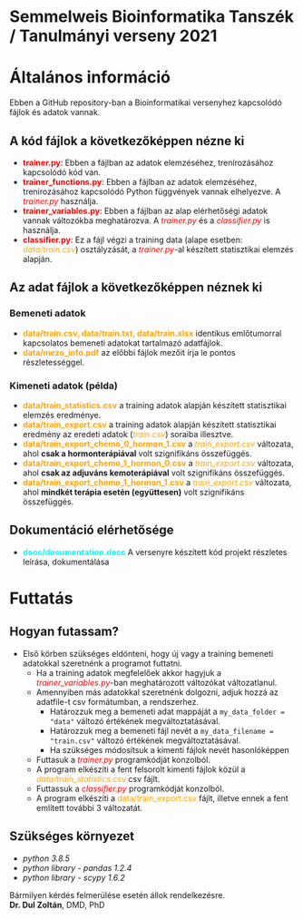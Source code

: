 # Semmelweis Bioinformatika Tanszék / Tanulmányi verseny 2021

# Általános információ

Ebben a GitHub repository-ban a Bioinformatikai versenyhez kapcsolódó fájlok és adatok vannak.

## A kód fájlok a következőképpen nézne ki

- **<span style="color:red">trainer.py</span>**: Ebben a fájlban az adatok elemzéséhez, trenírozásához kapcsolódó kód van.
- **<span style="color:red">trainer_functions.py</span>**: Ebben a fájlban az adatok elemzéséhez, trenirozásához kapcsolódó Python függvények vannak elhelyezve. A <span style="color:red">_trainer.py_</span> használja. 
- **<span style="color:red">trainer_variables.py</span>**: Ebben a fájlban az alap elérhetőségi adatok vannak változókba meghatározva. A <span style="color:red">_trainer.py_</span> és a <span style="color:red">_classifier.py_</span> is használja. 
- **<span style="color:red">classifier.py</span>**: Ez a fájl végzi a training data (alape esetben: <span style="color:orange">_data/train.csv_</span>) osztályzását, a <span style="color:red">_trainer.py_</span>-al készített statisztikai elemzés alapján.

## Az adat fájlok a következőképpen néznek ki

### Bemeneti adatok

- **<span style="color:orange">data/train.csv, data/train.txt, data/train.xlsx</span>** identikus emlőtumorral kapcsolatos bemeneti adatokat tartalmazó adatfájlok.
- **<span style="color:orange">data/mezo_info.pdf</span>** az előbbi fájlok mezőit írja le pontos részletességgel.

### Kimeneti adatok (példa)

- **<span style="color:orange">data/train_statistics.csv</span>** a training adatok alapján készített statisztikai elemzés eredménye.
- **<span style="color:orange">data/train_export.csv</span>** a training adatok alapján készített statisztikai eredmény az eredeti adatok (<span style="color:orange">_train.csv_</span>) soraiba illesztve.
- **<span style="color:orange">data/train_export_chemo_0_hormon_1.csv</span>** a <span style="color:orange">_train_export.csv_</span> változata, ahol **csak a hormonterápiával** volt szignifikáns összefüggés.
- **<span style="color:orange">data/train_export_chemo_1_hormon_0.csv</span>** a <span style="color:orange">_train_export.csv_</span> változata, ahol **csak az adjuváns kemoterápiával** volt szignifikáns összefüggés.
- **<span style="color:orange">data/train_export_chemo_1_hormon_1.csv</span>** a <span style="color:orange">_train_export.csv_</span> változata, ahol **mindkét terápia esetén (együttesen)** volt szignifikáns összefüggés.

## Dokumentáció elérhetősége

- **<span style="color:cyan">docs/documentation.docs</span>** A versenyre készített kód projekt részletes leírása, dokumentálása

# Futtatás
## Hogyan futassam?

- Első körben szükséges eldönteni, hogy új vagy a training bemeneti adatokkal szeretnénk a programot futtatni. 
  - Ha a training adatok megfelelőek akkor hagyjuk a <span style="color:red">_trainer_variables.py_</span>-ban meghatározott változókat változatlanul.
  - Amennyiben más adatokkal szeretnénk dolgozni, adjuk hozzá az adatfile-t csv formátumban, a rendszerhez.
    - Határozzuk meg a bemeneti adat mappáját a `my_data_folder = "data"` változó értékének megváltoztatásával.
    - Határozzuk meg a bemeneti fájl nevét a `my_data_filename = "train.csv"` változó értékének megváltoztatásával.
    - Ha szükséges módosítsuk a kimenti fájlok nevét hasonlóképpen
  - Futtasuk a <span style="color:red">_trainer.py_</span> programkódját konzolból.
  - A program elkészíti a fent felsorolt kimenti fájlok közül a <span style="color:orange">_data/train_statistics.csv_</span> csv fájlt.
  - Futtassuk a <span style="color:red">_classifier.py_</span> programkódját konzolból.
  - A program elkészíti a <span style="color:orange">data/train_export.csv</span> fájlt, illetve ennek a fent említett további 3 változatát.
    
## Szükséges környezet
- _python 3.8.5_
- _python library - pandas 1.2.4_
- _python library - scypy 1.6.2_

Bármilyen kérdés felmerülése esetén állok rendelkezésre.<BR>
**Dr. Dul Zoltán**, DMD, PhD
